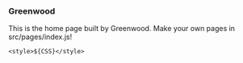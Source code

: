 ### Greenwood

This is the home page built by Greenwood. Make your own pages in src/pages/index.js!

```render
<style>${CSS}</style>
```